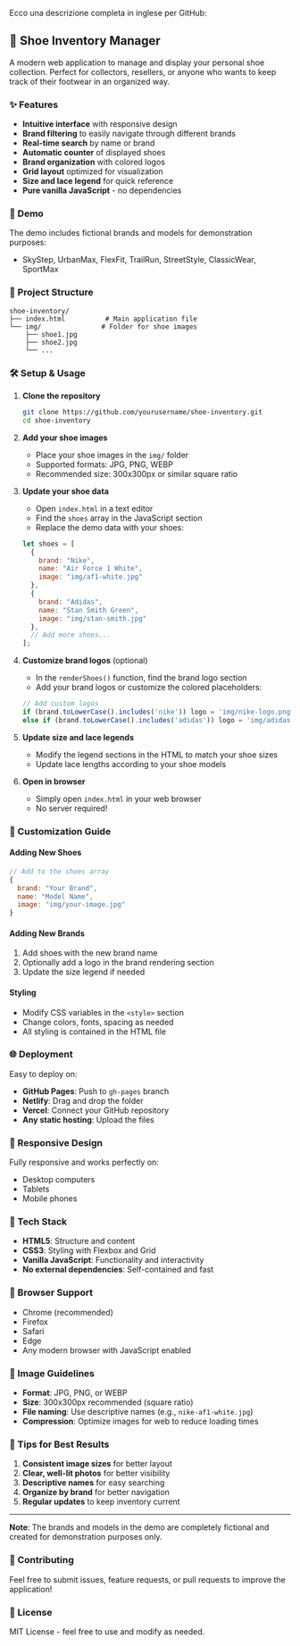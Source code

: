 Ecco una descrizione completa in inglese per GitHub:

## 👟 Shoe Inventory Manager

A modern web application to manage and display your personal shoe collection. Perfect for collectors, resellers, or anyone who wants to keep track of their footwear in an organized way.

### ✨ Features

- **Intuitive interface** with responsive design
- **Brand filtering** to easily navigate through different brands
- **Real-time search** by name or brand
- **Automatic counter** of displayed shoes
- **Brand organization** with colored logos
- **Grid layout** optimized for visualization
- **Size and lace legend** for quick reference
- **Pure vanilla JavaScript** - no dependencies

### 🚀 Demo

The demo includes fictional brands and models for demonstration purposes:
- SkyStep, UrbanMax, FlexFit, TrailRun, StreetStyle, ClassicWear, SportMax

### 📁 Project Structure

```
shoe-inventory/
├── index.html          # Main application file
└── img/               # Folder for shoe images
    ├── shoe1.jpg
    ├── shoe2.jpg
    └── ...
```

### 🛠️ Setup & Usage

1. **Clone the repository**
   ```bash
   git clone https://github.com/yourusername/shoe-inventory.git
   cd shoe-inventory
   ```

2. **Add your shoe images**
   - Place your shoe images in the `img/` folder
   - Supported formats: JPG, PNG, WEBP
   - Recommended size: 300x300px or similar square ratio

3. **Update your shoe data**
   - Open `index.html` in a text editor
   - Find the `shoes` array in the JavaScript section
   - Replace the demo data with your shoes:

   ```javascript
   let shoes = [
     { 
       brand: "Nike", 
       name: "Air Force 1 White", 
       image: "img/af1-white.jpg" 
     },
     { 
       brand: "Adidas", 
       name: "Stan Smith Green", 
       image: "img/stan-smith.jpg" 
     },
     // Add more shoes...
   ];
   ```

4. **Customize brand logos** (optional)
   - In the `renderShoes()` function, find the brand logo section
   - Add your brand logos or customize the colored placeholders:

   ```javascript
   // Add custom logos
   if (brand.toLowerCase().includes('nike')) logo = 'img/nike-logo.png';
   else if (brand.toLowerCase().includes('adidas')) logo = 'img/adidas-logo.png';
   ```

5. **Update size and lace legends**
   - Modify the legend sections in the HTML to match your shoe sizes
   - Update lace lengths according to your shoe models

6. **Open in browser**
   - Simply open `index.html` in your web browser
   - No server required!

### 🎯 Customization Guide

#### Adding New Shoes
```javascript
// Add to the shoes array
{ 
  brand: "Your Brand", 
  name: "Model Name", 
  image: "img/your-image.jpg" 
}
```

#### Adding New Brands
1. Add shoes with the new brand name
2. Optionally add a logo in the brand rendering section
3. Update the size legend if needed

#### Styling
- Modify CSS variables in the `<style>` section
- Change colors, fonts, spacing as needed
- All styling is contained in the HTML file

### 🌐 Deployment

Easy to deploy on:
- **GitHub Pages**: Push to `gh-pages` branch
- **Netlify**: Drag and drop the folder
- **Vercel**: Connect your GitHub repository
- **Any static hosting**: Upload the files

### 📱 Responsive Design

Fully responsive and works perfectly on:
- Desktop computers
- Tablets
- Mobile phones

### 🎨 Tech Stack

- **HTML5**: Structure and content
- **CSS3**: Styling with Flexbox and Grid
- **Vanilla JavaScript**: Functionality and interactivity
- **No external dependencies**: Self-contained and fast

### 🔧 Browser Support

- Chrome (recommended)
- Firefox
- Safari
- Edge
- Any modern browser with JavaScript enabled

### 📸 Image Guidelines

- **Format**: JPG, PNG, or WEBP
- **Size**: 300x300px recommended (square ratio)
- **File naming**: Use descriptive names (e.g., `nike-af1-white.jpg`)
- **Compression**: Optimize images for web to reduce loading times

### 🎯 Tips for Best Results

1. **Consistent image sizes** for better layout
2. **Clear, well-lit photos** for better visibility
3. **Descriptive names** for easy searching
4. **Organize by brand** for better navigation
5. **Regular updates** to keep inventory current

---

**Note**: The brands and models in the demo are completely fictional and created for demonstration purposes only.

### 🤝 Contributing

Feel free to submit issues, feature requests, or pull requests to improve the application!

### 📄 License

MIT License - feel free to use and modify as needed.
